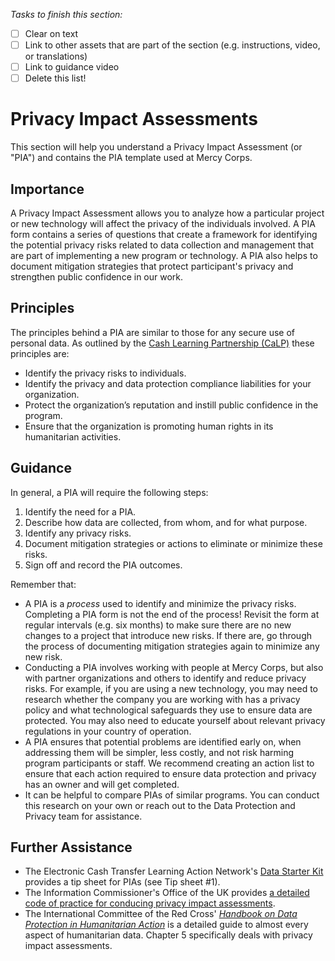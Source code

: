 *Tasks to finish this section:*
- [ ] Clear on text
- [ ] Link to other assets that are part of the section (e.g. instructions, video, or translations)
- [ ] Link to guidance video
- [ ] Delete this list!

# Privacy Impact Assessments
This section will help you understand a Privacy Impact Assessment (or "PIA") and contains the PIA template used at Mercy Corps.

## Importance
A Privacy Impact Assessment allows you to analyze how a particular project or new technology will affect the privacy of the individuals involved. A PIA form contains a series of questions that create a framework for identifying the potential privacy risks related to data collection and management that are part of implementing a new program or technology. A PIA also helps to document mitigation strategies that protect participant's privacy and strengthen public confidence in our work.

## Principles
The principles behind a PIA are similar to those for any secure use of personal data. As outlined by the  [Cash Learning Partnership (CaLP)](https://www.calpnetwork.org/publication/protecting-beneficiary-privacy-principles-and-operational-standards-for-the-secure-use-of-personal-data-in-cash-and-e-transfer-programmes/) these principles are:

- Identify the privacy risks to individuals.
- Identify the privacy and data protection compliance liabilities for your organization.
- Protect the organization’s reputation and instill public confidence in the program.
- Ensure that the organization is promoting human rights in its humanitarian activities.

## Guidance
In general, a PIA will require the following steps:
1. Identify the need for a PIA.
2. Describe how data are collected, from whom, and for what purpose.
3. Identify any privacy risks.
4. Document mitigation strategies or actions to eliminate or minimize these risks.
5. Sign off and record the PIA outcomes.

Remember that:
- A PIA is a _process_ used to identify and minimize the privacy risks. Completing a PIA form is not the end of the process! Revisit the form at regular intervals (e.g. six months) to make sure there are no new changes to a project that introduce new risks. If there are, go through the process of documenting mitigation strategies again to minimize any new risk.
- Conducting a PIA involves working with people at Mercy Corps, but also with partner organizations and others to identify and reduce privacy risks. For example, if you are using a new technology, you may need to research whether the company you are working with has a privacy policy and what technological safeguards they use to ensure data are protected. You may also need to educate yourself about relevant privacy regulations in your country of operation.
- A PIA ensures that potential problems are identified early on, when addressing them will be simpler, less costly, and not risk harming program participants or staff. We recommend creating an action list to ensure that each action required to ensure data protection and privacy has an owner and will get completed.
- It can be helpful to compare PIAs of similar programs. You can conduct this research on your own or reach out to the Data Protection and Privacy team for assistance.

## Further Assistance
- The Electronic Cash Transfer Learning Action Network's [Data Starter Kit](https://www.calpnetwork.org/wp-content/uploads/2020/06/DataStarterKitforFieldStaffELAN.pdf) provides a tip sheet for PIAs (see Tip sheet #1).
- The Information Commissioner's Office of the UK provides [a detailed code of practice for conducing privacy impact assessments](https://ico.org.uk/media/about-the-ico/consultations/2052/draft-conducting-privacy-impact-assessments-code-of-practice.pdf).
- The International Committee of the Red Cross' [*Handbook on Data Protection in Humanitarian Action*](https://www.icrc.org/en/data-protection-humanitarian-action-handbook) is a detailed guide to almost every aspect of humanitarian data. Chapter 5 specifically deals with privacy impact assessments.
